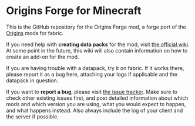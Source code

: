 # Origins Forge for Minecraft

This is the GitHub repository for the Origins Forge mod, a forge port of the [Origins](https://github.com/apace100/origins-fabric) mods for fabric.

If you need help with **creating data packs** for the mod, visit [the official wiki](https://origins.readthedocs.io/). At some point in the future, this wiki will also contain information on how to create an add-on for the mod. 

If you are having trouble with a datapack, try it on fabric. If it works there, please report it as a bug here, attaching your logs if applicable and the datapack in question.

If you want to **report a bug**, please visit [the issue tracker](https://github.com/edwinmindcraft/origins-arrchitectury/issues). Make sure to check other existing issues first, and post detailed information about which mods and which version you are using, what you would expect to happen, and what happens instead. Also always include the log of your client and the server if possible.
